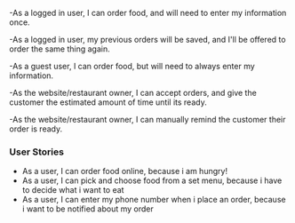 -As a logged in user, I can order food, and will need to enter my information once.

-As a logged in user, my previous orders will be saved, and I'll be offered to order the same thing again.

-As a guest user, I can order food, but will need to always enter my information.

-As the website/restaurant owner, I can accept orders, and give the customer the estimated amount of time until its ready.

-As the website/restaurant owner, I can manually remind the customer their order is ready.


### User Stories
* As a user, I can order food online, because i am hungry!
* As a user, I can pick and choose food from a set menu, because i have to decide what i want to eat
* As a user, I can enter my phone number when i place an order, because i want to be notified about my order
